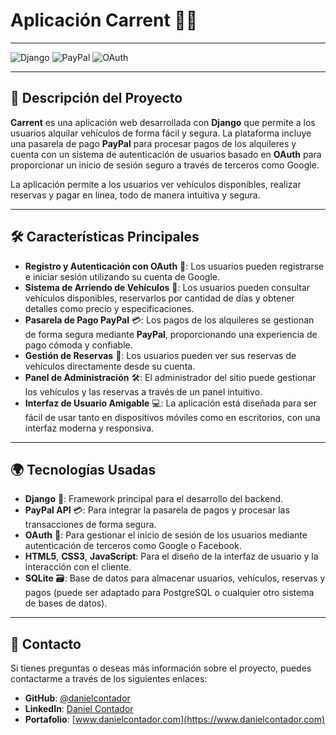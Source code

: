 # **Aplicación Carrent** 🚗💼

---

![Django](https://img.shields.io/badge/Django-%23092F1D.svg?style=for-the-badge&logo=django&logoColor=white)
![PayPal](https://img.shields.io/badge/PayPal-%2318777E.svg?style=for-the-badge&logo=paypal&logoColor=white)
![OAuth](https://img.shields.io/badge/OAuth-%230C1B28.svg?style=for-the-badge&logo=oauth&logoColor=white)

---

## 🚀 **Descripción del Proyecto**  
**Carrent** es una aplicación web desarrollada con **Django** que permite a los usuarios alquilar vehículos de forma fácil y segura. La plataforma incluye una pasarela de pago **PayPal** para procesar pagos de los alquileres y cuenta con un sistema de autenticación de usuarios basado en **OAuth** para proporcionar un inicio de sesión seguro a través de terceros como Google.

La aplicación permite a los usuarios ver vehículos disponibles, realizar reservas y pagar en línea, todo de manera intuitiva y segura.

---

## 🛠 **Características Principales**  

- **Registro y Autenticación con OAuth** 🔐: Los usuarios pueden registrarse e iniciar sesión utilizando su cuenta de Google.
- **Sistema de Arriendo de Vehículos** 🚗: Los usuarios pueden consultar vehículos disponibles, reservarlos por cantidad de días y obtener detalles como precio y especificaciones.
- **Pasarela de Pago PayPal** 💳: Los pagos de los alquileres se gestionan de forma segura mediante **PayPal**, proporcionando una experiencia de pago cómoda y confiable.
- **Gestión de Reservas** 📅: Los usuarios pueden ver sus reservas de vehículos directamente desde su cuenta.
- **Panel de Administración** 🛠️: El administrador del sitio puede gestionar los vehículos y las reservas a través de un panel intuitivo.
- **Interfaz de Usuario Amigable** 💻: La aplicación está diseñada para ser fácil de usar tanto en dispositivos móviles como en escritorios, con una interfaz moderna y responsiva.

---

## 🌍 **Tecnologías Usadas**  

- **Django** 🐍: Framework principal para el desarrollo del backend.
- **PayPal API** 💳: Para integrar la pasarela de pagos y procesar las transacciones de forma segura.
- **OAuth** 🔑: Para gestionar el inicio de sesión de los usuarios mediante autenticación de terceros como Google o Facebook.
- **HTML5**, **CSS3**, **JavaScript**: Para el diseño de la interfaz de usuario y la interacción con el cliente.
- **SQLite** 🗃️: Base de datos para almacenar usuarios, vehículos, reservas y pagos (puede ser adaptado para PostgreSQL o cualquier otro sistema de bases de datos).

---

## 💬 **Contacto**

Si tienes preguntas o deseas más información sobre el proyecto, puedes contactarme a través de los siguientes enlaces:

- **GitHub**: [@danielcontador](https://github.com/danielcontador)
- **LinkedIn**: [Daniel Contador](https://www.linkedin.com/in/daniel-contador-742147222/)
- **Portafolio**: [www.danielcontador.com](https://www.danielcontador.com)


